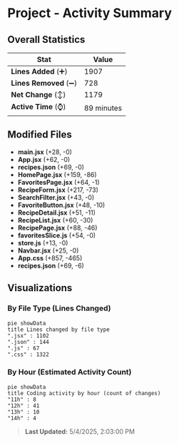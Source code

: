 # Project - Activity Summary 

## Overall Statistics

| Stat                   | Value                                                             |
| ---------------------- | ----------------------------------------------------------------- |
| **Lines Added** (➕)   | 1907                                          |
| **Lines Removed** (➖) | 728                                        |
| **Net Change** (↕)    | 1179                |
| **Active Time** (⌚)   | 89 minutes |


## Modified Files
- **main.jsx** (+28, -0)
- **App.jsx** (+62, -0)
- **recipes.json** (+69, -0)
- **HomePage.jsx** (+159, -86)
- **FavoritesPage.jsx** (+64, -1)
- **RecipeForm.jsx** (+217, -73)
- **SearchFilter.jsx** (+43, -0)
- **FavoriteButton.jsx** (+48, -10)
- **RecipeDetail.jsx** (+51, -11)
- **RecipeList.jsx** (+60, -30)
- **RecipePage.jsx** (+88, -46)
- **favoritesSlice.js** (+54, -0)
- **store.js** (+13, -0)
- **Navbar.jsx** (+25, -0)
- **App.css** (+857, -465)
- **recipes.json** (+69, -6)

## Visualizations

### By File Type (Lines Changed)

```mermaid
pie showData
title Lines changed by file type
".jsx" : 1102
".json" : 144
".js" : 67
".css" : 1322
```

### By Hour (Estimated Activity Count)

```mermaid
pie showData
title Coding activity by hour (count of changes)
"11h" : 8
"12h" : 41
"13h" : 10
"14h" : 4
```


> **Last Updated:** 5/4/2025, 2:03:00 PM